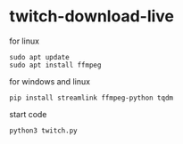# twitch-download-live 

for linux
```
sudo apt update
sudo apt install ffmpeg
```
for windows and linux
```
pip install streamlink ffmpeg-python tqdm
```
start code
```
python3 twitch.py
```
